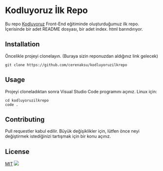 # Kodluyoruz İlk Repo
Bu repo [Kodluyoruz](https://kodluyoruz.org/tr/kodluyoruz/) Front-End eğitiminde oluşturduğumuz ilk repo. İçerisinde bir adet README dosyası, bir adet index. html barındırıyor.

## Installation 
Öncelikle projeyi clonelayın. (Buraya sizin reponuzdan aldığınız link gelecek)

```
git clone https://github.com/cerenaksu/kodluyoruzilkrepo
```
## Usage
Projeyi cloneladıktan sonra Visual Studio Code programını açınız.
Linux için:
```
cd kodluyoruzilkrepo
code .
```

## Contributing
Pull requestler kabul edilir. Büyük değişiklikler için, lütfen önce neyi değiştirmek istediğinizi tartışmak için bir konu açınız.

## License
[MIT](https://choosealicense.com/licenses/mit/)
![](https://raw.githubusercontent.com/Kodluyoruz/taskforce/main/git/odev1/figures/markdown.png)